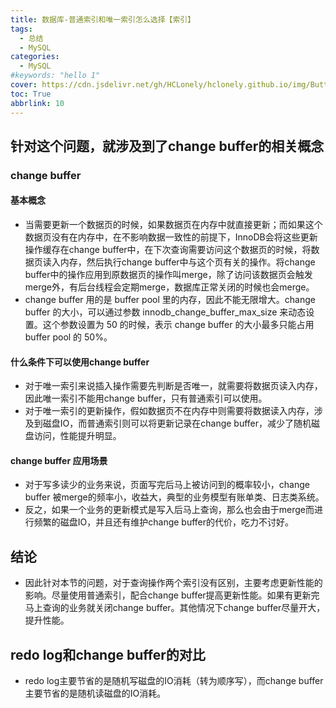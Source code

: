```yaml
---
title: 数据库-普通索引和唯一索引怎么选择【索引】
tags:
  - 总结
  - MySQL
categories:
  - MySQL
#keywords: "hello 1"
cover: https://cdn.jsdelivr.net/gh/HCLonely/hclonely.github.io/img/Butterfly/006.webp
toc: True
abbrlink: 10
---
```


## 针对这个问题，就涉及到了change buffer的相关概念
### change buffer
#### 基本概念
- 当需要更新一个数据页的时候，如果数据页在内存中就直接更新；而如果这个数据页没有在内存中，在不影响数据一致性的前提下，InnoDB会将这些更新操作缓存在change buffer中，在下次查询需要访问这个数据页的时候，将数据页读入内存，然后执行change buffer中与这个页有关的操作。将change buffer中的操作应用到原数据页的操作叫merge，除了访问该数据页会触发merge外，有后台线程会定期merge，数据库正常关闭的时候也会merge。
- change buffer 用的是 buffer pool 里的内存，因此不能无限增大。change buffer 的大小，可以通过参数 innodb_change_buffer_max_size 来动态设置。这个参数设置为 50 的时候，表示 change buffer 的大小最多只能占用 buffer pool 的 50%。
#### 什么条件下可以使用change buffer
- 对于唯一索引来说插入操作需要先判断是否唯一，就需要将数据页读入内存，因此唯一索引不能用change buffer，只有普通索引可以使用。
- 对于唯一索引的更新操作，假如数据页不在内存中则需要将数据读入内存，涉及到磁盘IO，而普通索引则可以将更新记录在change buffer，减少了随机磁盘访问，性能提升明显。
#### change buffer 应用场景
- 对于写多读少的业务来说，页面写完后马上被访问到的概率较小，change buffer 被merge的频率小，收益大，典型的业务模型有账单类、日志类系统。
- 反之，如果一个业务的更新模式是写入后马上查询，那么也会由于merge而进行频繁的磁盘IO，并且还有维护change buffer的代价，吃力不讨好。
## 结论
- 因此针对本节的问题，对于查询操作两个索引没有区别，主要考虑更新性能的影响。尽量使用普通索引，配合change buffer提高更新性能。如果有更新完马上查询的业务就关闭change buffer。其他情况下change buffer尽量开大，提升性能。
## redo log和change buffer的对比
- redo log主要节省的是随机写磁盘的IO消耗（转为顺序写），而change buffer主要节省的是随机读磁盘的IO消耗。


